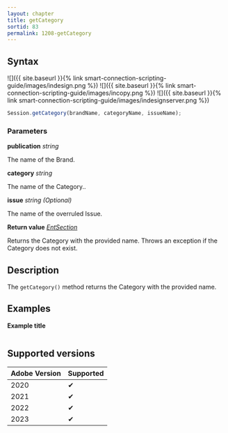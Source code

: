 ```yaml
---
layout: chapter
title: getCategory
sortid: 83
permalink: 1208-getCategory
---
```


## Syntax

![]({{ site.baseurl }}{% link smart-connection-scripting-guide/images/indesign.png %}) ![]({{ site.baseurl }}{% link smart-connection-scripting-guide/images/incopy.png %}) ![]({{ site.baseurl }}{% link smart-connection-scripting-guide/images/indesignserver.png %})

```javascript
Session.getCategory(brandName, categoryName, issueName);
```

### Parameters

**publication** _string_

The name of the Brand.

**category** _string_

The name of the Category..

**issue** _string (Optional)_

The name of the overruled Issue.

**Return value** _[EntSection](../../EntSection/index.md)_

Returns the Category with the provided name. Throws an exception if the Category does not exist.

## Description

The `getCategory()` method returns the Category with the provided name.

## Examples

**Example title**

```javascript

```

## Supported versions

| Adobe Version | Supported |
| ------------- | --------- |
| 2020          | ✔         |
| 2021          | ✔         |
| 2022          | ✔         |
| 2023          | ✔         |
